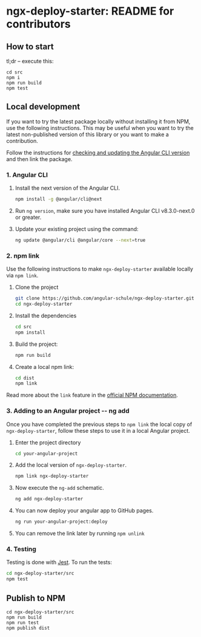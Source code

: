 # ngx-deploy-starter: README for contributors

## How to start <a name="start"></a>

tl;dr – execute this:

```
cd src
npm i
npm run build
npm test
```


## Local development

If you want to try the latest package locally without installing it from NPM, use the following instructions.
This may be useful when you want to try the latest non-published version of this library or you want to make a contribution.

Follow the instructions for [checking and updating the Angular CLI version](#angular-cli) and then link the package.


### 1. Angular CLI

1. Install the next version of the Angular CLI.

   ```sh
   npm install -g @angular/cli@next
   ```

2. Run `ng version`, make sure you have installed Angular CLI v8.3.0-next.0 or greater.

3. Update your existing project using the command:

   ```sh
   ng update @angular/cli @angular/core --next=true
   ```


### 2. npm link

Use the following instructions to make `ngx-deploy-starter` available locally via `npm link`.

1. Clone the project

   ```sh
   git clone https://github.com/angular-schule/ngx-deploy-starter.git
   cd ngx-deploy-starter
   ```

2. Install the dependencies

   ```sh
   cd src
   npm install
   ```

3. Build the project:

   ```sh
   npm run build
   ```

4. Create a local npm link:

   ```sh
   cd dist
   npm link
   ```

Read more about the `link` feature in the [official NPM documentation](https://docs.npmjs.com/cli/link).


### 3. Adding to an Angular project -- ng add

Once you have completed the previous steps to `npm link` the local copy of `ngx-deploy-starter`, follow these steps to use it in a local Angular project.

1. Enter the project directory

   ```sh
   cd your-angular-project
   ```

2. Add the local version of `ngx-deploy-starter`.

   ```sh
   npm link ngx-deploy-starter
   ```

3. Now execute the `ng-add` schematic.

   ```sh
   ng add ngx-deploy-starter
   ```

4. You can now deploy your angular app to GitHub pages.

   ```sh
   ng run your-angular-project:deploy
   ```

5. You can remove the link later by running `npm unlink`


### 4. Testing

Testing is done with [Jest](https://jestjs.io/).
To run the tests:

```sh
cd ngx-deploy-starter/src
npm test
```



## Publish to NPM

```
cd ngx-deploy-starter/src
npm run build
npm run test
npm publish dist
```
